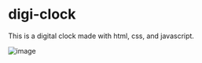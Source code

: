 # digi-clock
This is a digital clock made with html, css, and javascript.


![image](https://user-images.githubusercontent.com/25049751/63367725-7c2f9480-c34a-11e9-8a66-c318c7d3343a.png)
